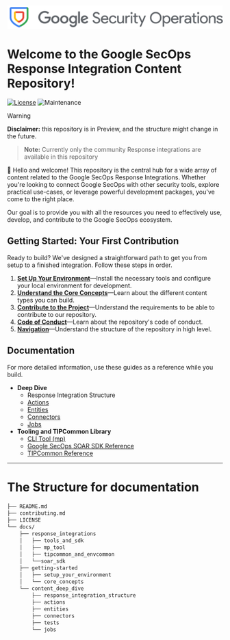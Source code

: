 ![Google Security Operations](/docs/resources/response_integrations/google_secops_logo.png)

# Welcome to the Google SecOps Response Integration Content Repository!

[![License](https://img.shields.io/badge/License-Apache%202.0-blue.svg)](LICENSE)
![Maintenance](https://img.shields.io/maintenance/yes/2025)

> [!WARNING]
> **Disclaimer:** this repository is in Preview, and the structure might change in the future.

> **Note:** Currently only the community Response integrations are available in this repository

👋 Hello and welcome! This repository is the central hub for a wide array of content related to the
Google SecOps Response Integrations. Whether you're looking to connect Google SecOps with other
security tools, explore practical use-cases, or leverage powerful development packages, you've come
to the right place.

Our goal is to provide you with all the resources you need to effectively use, develop, and
contribute to the Google SecOps ecosystem.

## **Getting Started: Your First Contribution**

Ready to build? We've designed a straightforward path to get you from setup to a finished
integration. Follow these steps in order.

1. [**Set Up Your Environment**](/docs/response_integrations/getting_started/setup_your_environment.md)—Install the necessary tools and configure your local environment for development.
2. [**Understand the Core Concepts**](/docs/response_integrations/getting_started/core_concepts.md)—Learn about the different content types you can build.
3. [**Contribute to the Project**](/docs/contributing.md)—Understand the requirements to be able to contribute to our repository.
4. [**Code of Conduct**](/docs/code_of_conduct.md)—Learn about the repository's code of conduct.
5. [**Navigation**](/docs/navigation.md)—Understand the structure of the repository in high level.

## **Documentation**

For more detailed information, use these guides as a reference while you build.

* **Deep Dive**
    * Response Integration Structure
    * [Actions](docs/response_integrations/content_deep_dive/actions.md)
    * [Entities](docs/response_integrations/content_deep_dive/entities.md)
    * [Connectors](docs/response_integrations/content_deep_dive/connectors.md)
    * [Jobs](docs/response_integrations/content_deep_dive/jobs.md)
* **Tooling and TIPCommon Library**
    * [CLI Tool (mp)](docs/response_integrations/tools_and_sdk/mp.md)
    * [Google SecOps SOAR SDK Reference](/docs/response_integrations/tools_and_sdk/soar_sdk.md)
    * [TIPCommon Reference](/docs/response_integrations/tools_and_sdk/tipcommon_and_envcommon.md)

---

# The Structure for documentation

```
├── README.md
├── contributing.md
├── LICENSE
└── docs/
    ├── response_integrations
    │   ├── tools_and_sdk
    │   ├── mp_tool
    │   ├── tipcommon_and_envcommon
    │   └──soar_sdk
    ├── getting-started
    │   ├── setup_your_environment
    │   └── core_concepts
    └── content_deep_dive
        ├── response_integration_structure
        ├── actions
        ├── entities
        ├── connectors
        ├── tests
        └── jobs
```
